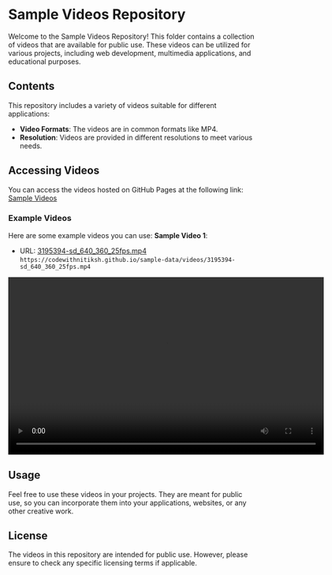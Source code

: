 # Sample Videos Repository
Welcome to the Sample Videos Repository! This folder contains a collection of videos that are available for public use. These videos can be utilized for various projects, including web development, multimedia applications, and educational purposes.

## Contents
This repository includes a variety of videos suitable for different applications:
- **Video Formats**: The videos are in common formats like MP4.
- **Resolution**: Videos are provided in different resolutions to meet various needs.

## Accessing Videos
You can access the videos hosted on GitHub Pages at the following link:
[Sample Videos](https://codewithnitiksh.github.io/sample-data/videos/)

### Example Videos
Here are some example videos you can use:
**Sample Video 1**: 
- URL: [3195394-sd_640_360_25fps.mp4](https://codewithnitiksh.github.io/sample-data/videos/3195394-sd_640_360_25fps.mp4) `https://codewithnitiksh.github.io/sample-data/videos/3195394-sd_640_360_25fps.mp4`
<video width="640" height="360" controls>
  <source src="https://codewithnitiksh.github.io/sample-data/videos/3195394-sd_640_360_25fps.mp4" type="video/mp4">
  Your browser does not support the video tag.
</video>

## Usage
Feel free to use these videos in your projects. They are meant for public use, so you can incorporate them into your applications, websites, or any other creative work.

## License
The videos in this repository are intended for public use. However, please ensure to check any specific licensing terms if applicable.
